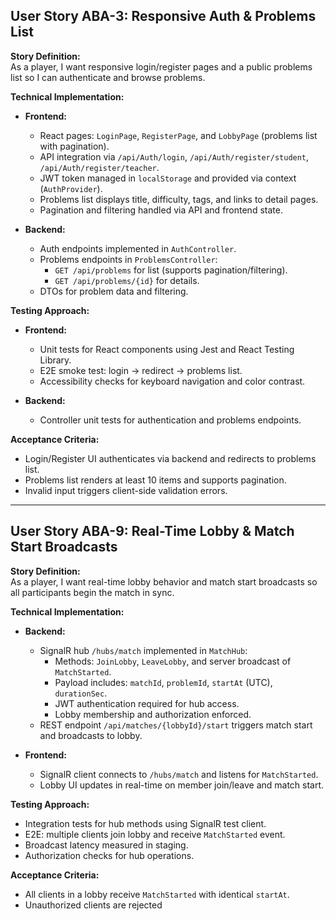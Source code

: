 ## User Story ABA-3: Responsive Auth & Problems List

**Story Definition:**  
As a player, I want responsive login/register pages and a public problems list so I can authenticate and browse problems.

**Technical Implementation:**

- **Frontend:**
  - React pages: `LoginPage`, `RegisterPage`, and `LobbyPage` (problems list with pagination).
  - API integration via `/api/Auth/login`, `/api/Auth/register/student`, `/api/Auth/register/teacher`.
  - JWT token managed in `localStorage` and provided via context (`AuthProvider`).
  - Problems list displays title, difficulty, tags, and links to detail pages.
  - Pagination and filtering handled via API and frontend state.

- **Backend:**
  - Auth endpoints implemented in `AuthController`.
  - Problems endpoints in `ProblemsController`:
    - `GET /api/problems` for list (supports pagination/filtering).
    - `GET /api/problems/{id}` for details.
  - DTOs for problem data and filtering.

**Testing Approach:**

- **Frontend:**
  - Unit tests for React components using Jest and React Testing Library.
  - E2E smoke test: login → redirect → problems list.
  - Accessibility checks for keyboard navigation and color contrast.

- **Backend:**
  - Controller unit tests for authentication and problems endpoints.

**Acceptance Criteria:**

- Login/Register UI authenticates via backend and redirects to problems list.
- Problems list renders at least 10 items and supports pagination.
- Invalid input triggers client-side validation errors.

---

## User Story ABA-9: Real-Time Lobby & Match Start Broadcasts

**Story Definition:**  
As a player, I want real-time lobby behavior and match start broadcasts so all participants begin the match in sync.

**Technical Implementation:**

- **Backend:**
  - SignalR hub `/hubs/match` implemented in `MatchHub`:
    - Methods: `JoinLobby`, `LeaveLobby`, and server broadcast of `MatchStarted`.
    - Payload includes: `matchId`, `problemId`, `startAt` (UTC), `durationSec`.
    - JWT authentication required for hub access.
    - Lobby membership and authorization enforced.
  - REST endpoint `/api/matches/{lobbyId}/start` triggers match start and broadcasts to lobby.

- **Frontend:**
  - SignalR client connects to `/hubs/match` and listens for `MatchStarted`.
  - Lobby UI updates in real-time on member join/leave and match start.

**Testing Approach:**

- Integration tests for hub methods using SignalR test client.
- E2E: multiple clients join lobby and receive `MatchStarted` event.
- Broadcast latency measured in staging.
- Authorization checks for hub operations.

**Acceptance Criteria:**

- All clients in a lobby receive `MatchStarted` with identical `startAt`.
- Unauthorized clients are rejected